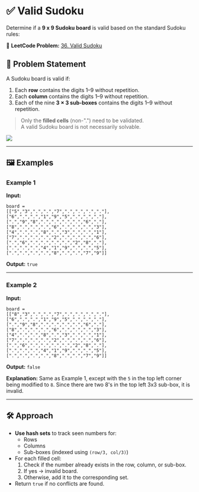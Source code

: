 # ✅ Valid Sudoku

Determine if a **9 x 9 Sudoku board** is valid based on the standard Sudoku rules:

🔗 **LeetCode Problem:** [36. Valid Sudoku](https://leetcode.com/problems/valid-sudoku/)

## 📜 Problem Statement

A Sudoku board is valid if:

1. Each **row** contains the digits 1–9 without repetition.  
2. Each **column** contains the digits 1–9 without repetition.  
3. Each of the nine **3 × 3 sub-boxes** contains the digits 1–9 without repetition.  

> Only the **filled cells** (non-".") need to be validated.  
> A valid Sudoku board is not necessarily solvable.

<img src="https://upload.wikimedia.org/wikipedia/commons/thumb/f/ff/Sudoku-by-L2G-20050714.svg/250px-Sudoku-by-L2G-20050714.svg.png"/>

---

## 🖼️ Examples

### Example 1
**Input:**
```
board = 
[["5","3",".",".","7",".",".",".","."],
["6",".",".","1","9","5",".",".","."],
[".","9","8",".",".",".",".","6","."],
["8",".",".",".","6",".",".",".","3"],
["4",".",".","8",".","3",".",".","1"],
["7",".",".",".","2",".",".",".","6"],
[".","6",".",".",".",".","2","8","."],
[".",".",".","4","1","9",".",".","5"],
[".",".",".",".","8",".",".","7","9"]]
```
**Output:**
``` true ```

---

### Example 2
**Input:**
```
board = 
[["8","3",".",".","7",".",".",".","."],
["6",".",".","1","9","5",".",".","."],
[".","9","8",".",".",".",".","6","."],
["8",".",".",".","6",".",".",".","3"],
["4",".",".","8",".","3",".",".","1"],
["7",".",".",".","2",".",".",".","6"],
[".","6",".",".",".",".","2","8","."],
[".",".",".","4","1","9",".",".","5"],
[".",".",".",".","8",".",".","7","9"]]
```


**Output:** ```false```

**Explanation:** Same as Example 1, except with the `5` in the top left corner being modified to `8`. Since there are two 8's in the top left 3x3 sub-box, it is invalid.

---

## 🛠️ Approach

- **Use hash sets** to track seen numbers for:
  - Rows
  - Columns
  - Sub-boxes (indexed using `(row/3, col/3)`)
- For each filled cell:
  1. Check if the number already exists in the row, column, or sub-box.
  2. If yes → invalid board.
  3. Otherwise, add it to the corresponding set.
- Return `true` if no conflicts are found.
